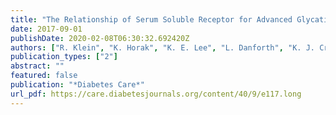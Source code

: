 ```yaml
---
title: "The Relationship of Serum Soluble Receptor for Advanced Glycation End Products (sRAGE) and Carboxymethyl Lysine (CML) to the Incidence of Diabetic Nephropathy in Persons With Type 1 Diabetes"
date: 2017-09-01
publishDate: 2020-02-08T06:30:32.692420Z
authors: ["R. Klein", "K. Horak", "K. E. Lee", "L. Danforth", "K. J. Cruickshanks", "M. Y. Tsai", "R. E. Gangnon", "B. E. K. Klein"]
publication_types: ["2"]
abstract: ""
featured: false
publication: "*Diabetes Care*"
url_pdf: https://care.diabetesjournals.org/content/40/9/e117.long
---
```


